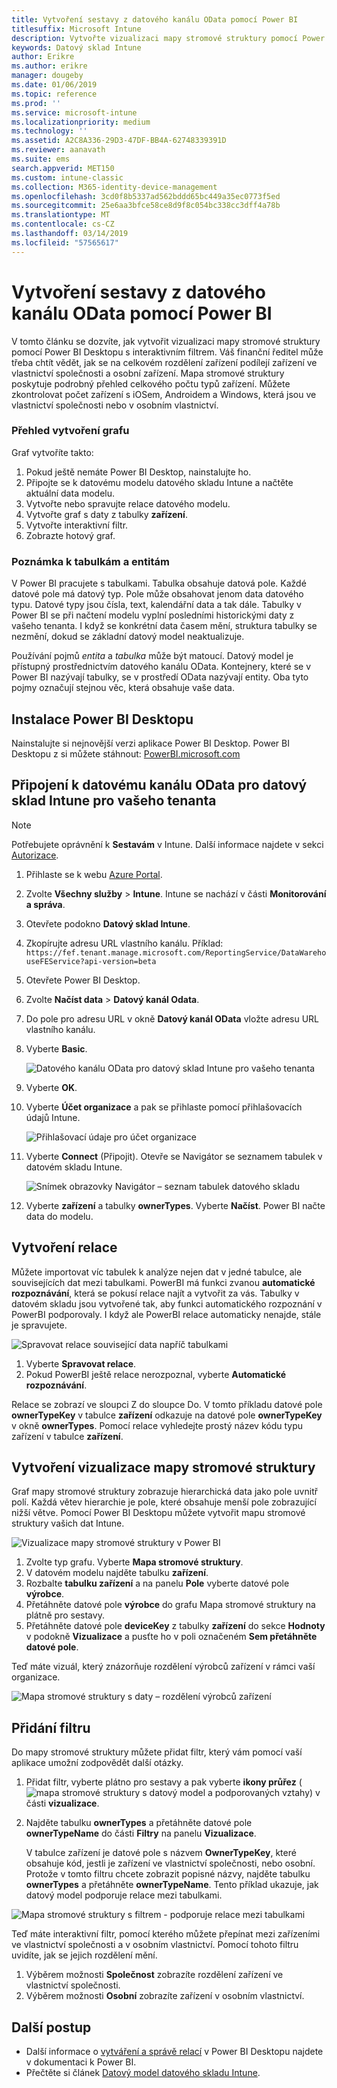 ```yaml
---
title: Vytvoření sestavy z datového kanálu OData pomocí Power BI
titlesuffix: Microsoft Intune
description: Vytvořte vizualizaci mapy stromové struktury pomocí Power BI Desktopu s interaktivním filtrem z rozhraní API datového skladu Intune.
keywords: Datový sklad Intune
author: Erikre
ms.author: erikre
manager: dougeby
ms.date: 01/06/2019
ms.topic: reference
ms.prod: ''
ms.service: microsoft-intune
ms.localizationpriority: medium
ms.technology: ''
ms.assetid: A2C8A336-29D3-47DF-BB4A-62748339391D
ms.reviewer: aanavath
ms.suite: ems
search.appverid: MET150
ms.custom: intune-classic
ms.collection: M365-identity-device-management
ms.openlocfilehash: 3cd0f8b5337ad562bddd65bc449a35ec0773f5ed
ms.sourcegitcommit: 25e6aa3bfce58ce8d9f8c054bc338cc3dff4a78b
ms.translationtype: MT
ms.contentlocale: cs-CZ
ms.lasthandoff: 03/14/2019
ms.locfileid: "57565617"
---
```

# <a name="create-a-report-from-the-odata-feed-with-power-bi"></a>Vytvoření sestavy z datového kanálu OData pomocí Power BI

V tomto článku se dozvíte, jak vytvořit vizualizaci mapy stromové struktury pomocí Power BI Desktopu s interaktivním filtrem. Váš finanční ředitel může třeba chtít vědět, jak se na celkovém rozdělení zařízení podílejí zařízení ve vlastnictví společnosti a osobní zařízení. Mapa stromové struktury poskytuje podrobný přehled celkového počtu typů zařízení. Můžete zkontrolovat počet zařízení s iOSem, Androidem a Windows, která jsou ve vlastnictví společnosti nebo v osobním vlastnictví.

### <a name="overview-of-creating-the-chart"></a>Přehled vytvoření grafu

Graf vytvoříte takto:
1. Pokud ještě nemáte Power BI Desktop, nainstalujte ho.
2. Připojte se k datovému modelu datového skladu Intune a načtěte aktuální data modelu.
3. Vytvořte nebo spravujte relace datového modelu.
4. Vytvořte graf s daty z tabulky **zařízení**.
5. Vytvořte interaktivní filtr.
6. Zobrazte hotový graf.

### <a name="a-note-about-tables-and-entities"></a>Poznámka k tabulkám a entitám

V Power BI pracujete s tabulkami. Tabulka obsahuje datová pole. Každé datové pole má datový typ. Pole může obsahovat jenom data datového typu. Datové typy jsou čísla, text, kalendářní data a tak dále. Tabulky v Power BI se při načtení modelu vyplní posledními historickými daty z vašeho tenanta. I když se konkrétní data časem mění, struktura tabulky se nezmění, dokud se základní datový model neaktualizuje.

Používání pojmů _entita_ a _tabulka_ může být matoucí. Datový model je přístupný prostřednictvím datového kanálu OData. Kontejnery, které se v Power BI nazývají tabulky, se v prostředí OData nazývají entity. Oba tyto pojmy označují stejnou věc, která obsahuje vaše data.

## <a name="install-power-bi-desktop"></a>Instalace Power BI Desktopu

Nainstalujte si nejnovější verzi aplikace Power BI Desktop. Power BI Desktopu z si můžete stáhnout: [PowerBI.microsoft.com](https://powerbi.microsoft.com/desktop)

## <a name="connect-to-the-odata-feed-for-the-intune-data-warehouse-for-your-tenant"></a>Připojení k datovému kanálu OData pro datový sklad Intune pro vašeho tenanta

> [!Note]  
> Potřebujete oprávnění k **Sestavám** v Intune. Další informace najdete v sekci [Autorizace](reports-api-url.md).

1. Přihlaste se k webu [Azure Portal](https://portal.azure.com).
2. Zvolte **Všechny služby** > **Intune**. Intune se nachází v části **Monitorování a správa**.
3. Otevřete podokno **Datový sklad Intune**.
4. Zkopírujte adresu URL vlastního kanálu. Příklad: `https://fef.tenant.manage.microsoft.com/ReportingService/DataWarehouseFEService?api-version=beta`
5. Otevřete Power BI Desktop.
6. Zvolte **Načíst data** > **Datový kanál Odata**.
7. Do pole pro adresu URL v okně **Datový kanál OData** vložte adresu URL vlastního kanálu.
8. Vyberte **Basic**.

    ![Datového kanálu OData pro datový sklad Intune pro vašeho tenanta](media/reports-create-01-odatafeed.png)

9. Vyberte **OK**.
10. Vyberte **Účet organizace** a pak se přihlaste pomocí přihlašovacích údajů Intune.

    ![Přihlašovací údaje pro účet organizace](media/reports-create-02-org-account.png)

11. Vyberte **Connect** (Připojit). Otevře se Navigátor se seznamem tabulek v datovém skladu Intune.

    ![Snímek obrazovky Navigátor – seznam tabulek datového skladu](media/reports-create-02-loadentities.png)

12. Vyberte **zařízení** a tabulky **ownerTypes**.  Vyberte **Načíst**. Power BI načte data do modelu.

## <a name="create-a-relationship"></a>Vytvoření relace

Můžete importovat víc tabulek k analýze nejen dat v jedné tabulce, ale souvisejících dat mezi tabulkami.  PowerBI má funkci zvanou **automatické rozpoznávání**, která se pokusí relace najít a vytvořit za vás. Tabulky v datovém skladu jsou vytvořené tak, aby funkci automatického rozpoznání v PowerBI podporovaly. I když ale PowerBI relace automaticky nenajde, stále je spravujete.

![Spravovat relace související data napříč tabulkami](media/reports-create-03-managerelationships.png)

1. Vyberte **Spravovat relace**.
2. Pokud PowerBI ještě relace nerozpoznal, vyberte **Automatické rozpoznávání**.

Relace se zobrazí ve sloupci Z do sloupce Do. V tomto příkladu datové pole **ownerTypeKey** v tabulce **zařízení** odkazuje na datové pole **ownerTypeKey** v okně **ownerTypes**. Pomocí relace vyhledejte prostý název kódu typu zařízení v tabulce **zařízení**.

## <a name="create-a-treemap-visualization"></a>Vytvoření vizualizace mapy stromové struktury

Graf mapy stromové struktury zobrazuje hierarchická data jako pole uvnitř polí. Každá větev hierarchie je pole, které obsahuje menší pole zobrazující nižší větve. Pomocí Power BI Desktopu můžete vytvořit mapu stromové struktury vašich dat Intune.

![Vizualizace mapy stromové struktury v Power BI](media/reports-create-03-treemap.png)

1. Zvolte typ grafu. Vyberte **Mapa stromové struktury**.
2. V datovém modelu najděte tabulku **zařízení**.
3. Rozbalte **tabulku zařízení** a na panelu **Pole** vyberte datové pole **výrobce**.
4. Přetáhněte datové pole **výrobce** do grafu Mapa stromové struktury na plátně pro sestavy.
5. Přetáhněte datové pole **deviceKey** z tabulky **zařízení** do sekce **Hodnoty** v podokně **Vizualizace** a pusťte ho v poli označeném **Sem přetáhněte datové pole**.  

Teď máte vizuál, který znázorňuje rozdělení výrobců zařízení v rámci vaší organizace.

![Mapa stromové struktury s daty – rozdělení výrobců zařízení](media/reports-create-06-treemapwdata.png)

## <a name="add-a-filter"></a>Přidání filtru

Do mapy stromové struktury můžete přidat filtr, který vám pomocí vaší aplikace umožní zodpovědět další otázky.


1. Přidat filtr, vyberte plátno pro sestavy a pak vyberte **ikony průřez** (![mapa stromové struktury s datový model a podporovaných vztahy](media/reports-create-slicer.png)) v části **vizualizace**.
2. Najděte tabulku **ownerTypes** a přetáhněte datové pole **ownerTypeName** do části **Filtry** na panelu **Vizualizace**.  

   V tabulce zařízení je datové pole s názvem **OwnerTypeKey**, které obsahuje kód, jestli je zařízení ve vlastnictví společnosti, nebo osobní. Protože v tomto filtru chcete zobrazit popisné názvy, najděte tabulku **ownerTypes** a přetáhněte **ownerTypeName**. Tento příklad ukazuje, jak datový model podporuje relace mezi tabulkami.

![Mapa stromové struktury s filtrem - podporuje relace mezi tabulkami](media/reports-create-08_ownertype.png)

Teď máte interaktivní filtr, pomocí kterého můžete přepínat mezi zařízeními ve vlastnictví společnosti a v osobním vlastnictví. Pomocí tohoto filtru uvidíte, jak se jejich rozdělení mění.

1. Výběrem možnosti **Společnost** zobrazíte rozdělení zařízení ve vlastnictví společnosti.
2. Výběrem možnosti **Osobní** zobrazíte zařízení v osobním vlastnictví.

## <a name="next-steps"></a>Další postup

 - Další informace o [vytváření a správě relací](https://powerbi.microsoft.com/documentation/powerbi-desktop-create-and-manage-relationships/) v Power BI Desktopu najdete v dokumentaci k Power BI.
 - Přečtěte si článek [Datový model datového skladu Intune](https://docs.microsoft.com/intune/reports-ref-data-model).
